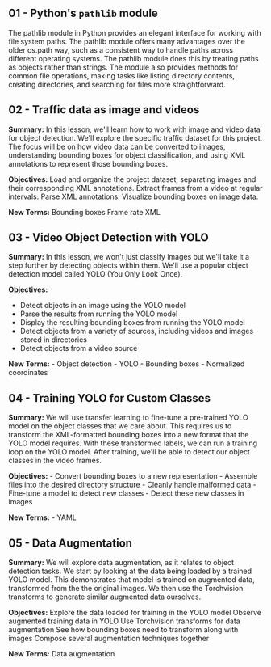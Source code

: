 ## 01 - Python's `pathlib` module
 
The pathlib module in Python provides an elegant interface for working with file system paths. The pathlib module offers many advantages over the older os.path way, such as a consistent way to handle paths across different operating systems. The pathlib module does this by treating paths as objects rather than strings. The module also provides methods for common file operations, making tasks like listing directory contents, creating directories, and searching for files more straightforward.

## 02 - Traffic data as image and videos

**Summary:** In this lesson, we'll learn how to work with image and video data for object detection. We'll explore the specific traffic dataset for this project. The focus will be on how video data can be converted to images, understanding bounding boxes for object classification, and using XML annotations to represent those bounding boxes.

**Objectives:**
Load and organize the project dataset, separating images and their corresponding XML annotations.
Extract frames from a video at regular intervals.
Parse XML annotations.
Visualize bounding boxes on image data.

**New Terms:**
Bounding boxes
Frame rate
XML

## 03 - Video Object Detection with YOLO

**Summary:** In this lesson, we won't just classify images but we'll take it a step further by detecting objects within them. We'll use a popular object detection model called YOLO (You Only Look Once).

**Objectives:**
* Detect objects in an image using the YOLO model
* Parse the results from running the YOLO model
* Display the resulting bounding boxes from running the YOLO model
* Detect objects from a variety of sources, including videos and images stored in directories
* Detect objects from a video source

**New Terms:** - Object detection - YOLO - Bounding boxes - Normalized coordinates

## 04 - Training YOLO for Custom Classes

**Summary:** We will use transfer learning to fine-tune a pre-trained YOLO model on the object classes that we care about. This requires us to transform the XML-formatted bounding boxes into a new format that the YOLO model requires. With these transformed labels, we can run a training loop on the YOLO model. After training, we'll be able to detect our object classes in the video frames.

**Objectives:** - Convert bounding boxes to a new representation - Assemble files into the desired directory structure - Cleanly handle malformed data - Fine-tune a model to detect new classes - Detect these new classes in images

**New Terms:** - YAML

## 05 - Data Augmentation

**Summary:** We will explore data augmentation, as it relates to object detection tasks. We start by looking at the data being loaded by a trained YOLO model. This demonstrates that model is trained on augmented data, transformed from the the original images. We then use the Torchvision transforms to generate similar augmented data ourselves.

**Objectives:**
Explore the data loaded for training in the YOLO model
Observe augmented training data in YOLO
Use Torchvision transforms for data augmentation
See how bounding boxes need to transform along with images
Compose several augmentation techniques together

**New Terms:**
Data augmentation